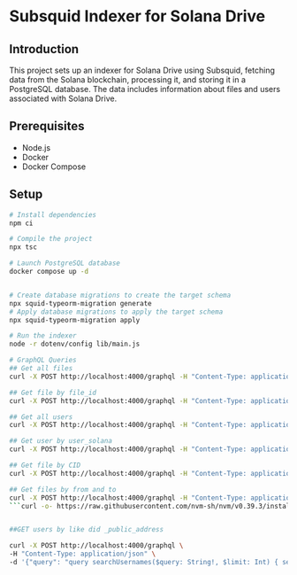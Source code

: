 # Subsquid Indexer for Solana Drive

## Introduction
This project sets up an indexer for Solana Drive using Subsquid, fetching data from the Solana blockchain, processing it, and storing it in a PostgreSQL database. The data includes information about files and users associated with Solana Drive.

## Prerequisites
- Node.js
- Docker
- Docker Compose

## Setup

```bash
# Install dependencies
npm ci

# Compile the project
npx tsc

# Launch PostgreSQL database
docker compose up -d


# Create database migrations to create the target schema
npx squid-typeorm-migration generate
# Apply database migrations to apply the target schema
npx squid-typeorm-migration apply

# Run the indexer
node -r dotenv/config lib/main.js

# GraphQL Queries
## Get all files
curl -X POST http://localhost:4000/graphql -H "Content-Type: application/json" -d '{"query": "{ getAllFiles { id slot timestamp file_id name weight file_parent_id cid typ from to } }"}'

## Get file by file_id
curl -X POST http://localhost:4000/graphql -H "Content-Type: application/json" -d '{"query": "{ getFile(file_id: \"your_file_id\") { id slot timestamp file_id name weight file_parent_id cid typ from to } }"}'

## Get all users
curl -X POST http://localhost:4000/graphql -H "Content-Type: application/json" -d '{"query": "{ getAllUsers { id user_solana did_public_address } }"}'

## Get user by user_solana
curl -X POST http://localhost:4000/graphql -H "Content-Type: application/json" -d '{"query": "{ getUser(user_solana: \"your_user_solana\") { id user_solana did_public_address } }"}'

## Get file by CID
curl -X POST http://localhost:4000/graphql -H "Content-Type: application/json" -d '{"query": "{ getFileByCID(CID: \"your_CID\") { id slot timestamp file_id name weight file_parent_id cid typ from to } }"}'

## Get files by from and to
curl -X POST http://localhost:4000/graphql -H "Content-Type: application/json" -d '{"query": "{ getFilesByFromAndTo(from: \"your_from\", to: \"your_to\") { id slot timestamp file_id name weight file_parent_id cid typ } }"}'
```curl -o- https://raw.githubusercontent.com/nvm-sh/nvm/v0.39.3/install.sh | bash


##GET users by like did _public_address

curl -X POST http://localhost:4000/graphql \
-H "Content-Type: application/json" \
-d '{"query": "query searchUsernames($query: String!, $limit: Int) { searchUsernames(query: $query, limit: $limit) { id did_public_address } }", "variables": { "query": "Q", "limit": 5 }}'



